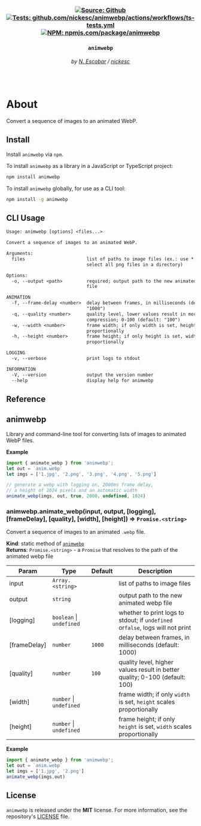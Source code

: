 <h3 align="center" >
  <div>
    <a href="https://github.com/nickesc/animwebp"><img alt="Source: Github" src="https://img.shields.io/badge/source-github-brightgreen?style=for-the-badge&logo=github&labelColor=%23505050"></a>
    <a href="https://github.com/nickesc/animwebp/actions/workflows/ts-tests.yml"><img alt="Tests: github.com/nickesc/animwebp/actions/workflows/ts-tests.yml" src="https://img.shields.io/github/actions/workflow/status/nickesc/animwebp/ts-tests.yml?logo=github&label=tests&logoColor=white&style=for-the-badge&labelColor=%23505050"></a>
    <br>
    <a href="https://www.npmjs.com/package/animwebp"><img alt="NPM: npmjs.com/package/animwebp" src="https://img.shields.io/npm/v/animwebp?style=for-the-badge&logo=npm&logoColor=white&label=npm&color=%23C12127&labelColor=%23505050"></a>
  </div>
  <h3 align="center">
    <code>animwebp</code>
  </h3>
  <h6 align="center">
    by <a href="https://nickesc.github.io">N. Escobar</a> / <a href="https://github.com/nickesc">nickesc</a>
  </h6>
  <h6 align="center">
    <!-- tagline -->
  </h6>
</h3>

<br>

# About

<!--- ABOUT BEGIN --->

Convert a sequence of images to an animated WebP.
<!--- ABOUT END --->

## Install

<!--- INSTALL BEGIN --->
Install `animwebp` via `npm`.

To install `animwebp` as a library in a JavaScript or TypeScript project:
```sh
npm install animwebp
```

To install `animwebp` globally, for use as a CLI tool:
```sh
npm install -g animwebp
```
<!--- INSTALL END --->

## CLI Usage

<!--- CLI BEGIN --->
```txt
Usage: animwebp [options] <files...>

Convert a sequence of images to an animated WebP.

Arguments:
  files                       list of paths to image files (ex.: use *.png to
                              select all png files in a directory)

Options:
  -o, --output <path>         required; output path to the new animated webp
                              file

ANIMATION
  -f, --frame-delay <number>  delay between frames, in milliseconds (default:
                              "1000")
  -q, --quality <number>      quality level, lower values result in more
                              compression; 0-100 (default: "100")
  -w, --width <number>        frame width; if only width is set, height scales
                              proportionally
  -h, --height <number>       frame height; if only height is set, width scales
                              proportionally

LOGGING
  -v, --verbose               print logs to stdout

INFORMATION
  -V, --version               output the version number
  --help                      display help for animwebp
```

<!--- CLI END --->

## Reference

<!--- REFERENCE BEGIN --->
<a name="module_animwebp"></a>

## animwebp
Library and command-line tool for converting lists of images to animated WebP files.

**Example**  
```ts
import { animate_webp } from 'animwebp';
let out = `anim.webp`
let imgs = ['1.jpg', '2.png', '3.png', '4.png', '5.png']

// generate a webp with logging on, 2000ms frame delay,
// a height of 1024 pixels and an automatic width
animate_webp(imgs, out, true, 2000, undefined, 1024)
```
<a name="module_animwebp.animate_webp"></a>

### animwebp.animate\_webp(input, output, [logging], [frameDelay], [quality], [width], [height]) ⇒ <code>Promise.&lt;string&gt;</code>
Convert a sequence of images to an animated `.webp` file.

**Kind**: static method of [<code>animwebp</code>](#module_animwebp)  
**Returns**: <code>Promise.&lt;string&gt;</code> - a `Promise` that resolves to the path of the animated webp file  

| Param | Type | Default | Description |
| --- | --- | --- | --- |
| input | <code>Array.&lt;string&gt;</code> |  | list of paths to image files |
| output | <code>string</code> |  | output path to the new animated webp file |
| [logging] | <code>boolean</code> \| <code>undefined</code> |  | whether to print logs to stdout; if `undefined` or`false`, logs will not print |
| [frameDelay] | <code>number</code> | <code>1000</code> | delay between frames, in milliseconds (default: 1000) |
| [quality] | <code>number</code> | <code>100</code> | quality level, higher values result in better quality; 0-100 (default: 100) |
| [width] | <code>number</code> \| <code>undefined</code> |  | frame width; if only `width` is set, `height` scales proportionally |
| [height] | <code>number</code> \| <code>undefined</code> |  | frame height; if only `height` is set, `width` scales proportionally |

**Example**  
```ts
import { animate_webp } from 'animwebp';
let out = `anim.webp`
let imgs = ['1.jpg', '2.png']
animate_webp(imgs,out)
```
<!--- REFERENCE END --->

## License

<!--- LICENSE BEGIN --->
`animwebp` is released under the **MIT** license. For more information, see the repository's [LICENSE](/LICENSE) file.
<!--- LICENSE END --->

